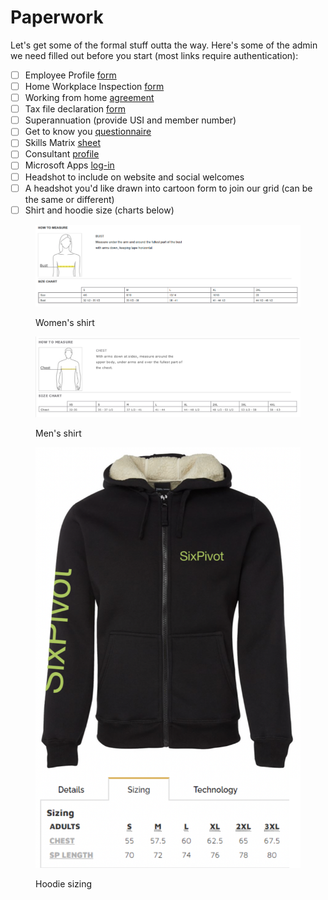 # Paperwork

Let's get some of the formal stuff outta the way. Here's some of the admin we need filled out before you start (most links require authentication):

* [ ] Employee Profile [form](https://sixpivot.sharepoint.com/:w:/s/HR/EZw8KID1YdxEkL1LmMCadQQBhM-RPCzy3KB8lnG19G-SRg?e=fYFhgf)
* [ ] Home Workplace Inspection [form](https://sixpivot.sharepoint.com/:w:/s/HR/EXOKdAo35o5DqZEyl5S4QO4BQbQXiaOFRBre7ot_3OajKw?e=XmESJN)
* [ ] Working from home [agreement](https://sixpivot.sharepoint.com/:w:/s/HR/EW5dBtBfbEJJkZVZT81eRqcBQ4_6H3gmEowFFi2CmozuLQ?e=idawXG)
* [ ] Tax file declaration [form](https://www.ato.gov.au/uploadedFiles/Content/IND/Downloads/TFN_declaration_form_N3092.pdf)
* [ ] Superannuation (provide USI and member number)
* [ ] Get to know you [questionnaire](https://forms.office.com/Pages/ResponsePage.aspx?id=1ZK3UdO_vU2C0vQq7y-n7ttp41GeOB5DuUJ0q8xqeClUM1dORjFCVVM3VlQ4NVg0SEMxNkFVRVVIQi4u)
* [ ] Skills Matrix [sheet](https://sixpivot.sharepoint.com/:x:/s/Sales/EVUNHa5gt59Lojh0QsaXjIoBl_LPlDDpfsS0W9SOAcdmfQ?e=Fu6GnX)
* [ ] Consultant [profile](https://sixpivot.sharepoint.com/sites/HR/Shared%20Documents/Forms/AllItems.aspx?id=%2Fsites%2FHR%2FShared%20Documents%2FRecruitment%2FOnboarding%2FConsultant%20Profile\&p=true\&ga=1)&#x20;
* [ ] Microsoft Apps [log-in](https://mysignins.microsoft.com/security-info)
* [ ] Headshot to include on website and social welcomes
* [ ] A headshot you'd like drawn into cartoon form to join our grid (can be the same or different)
* [ ] Shirt and hoodie size (charts below)

<figure><img src="../.gitbook/assets/womens shirt.png" alt=""><figcaption><p>Women's shirt</p></figcaption></figure>

<figure><img src="../.gitbook/assets/mens shirt.png" alt=""><figcaption><p>Men's shirt</p></figcaption></figure>

<figure><img src="../.gitbook/assets/hoodie size.png" alt=""><figcaption><p>Hoodie sizing</p></figcaption></figure>

##
